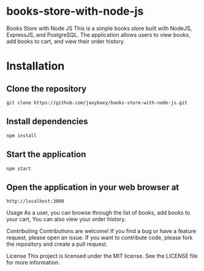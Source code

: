 # books-store-with-node-js
Books Store with Node JS
This is a simple books store built with NodeJS, ExpressJS, and PostgreSQL. The application allows users to view books, add books to cart, and view their order history.

# Installation
## Clone the repository
```
git clone https://github.com/jaxybaxy/books-store-with-node-js.git
```
## Install dependencies
```
npm install
```
## Start the application
```
npm start
```
## Open the application in your web browser at
```
http://localhost:3000
```

Usage
As a user, you can browse through the list of books, add books to your cart, You can also view your order history.

Contributing
Contributions are welcome! If you find a bug or have a feature request, please open an issue. If you want to contribute code, please fork the repository and create a pull request.

License
This project is licensed under the MIT license. See the LICENSE file for more information.
